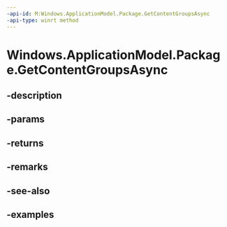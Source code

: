 ```yaml
---
-api-id: M:Windows.ApplicationModel.Package.GetContentGroupsAsync
-api-type: winrt method
---
```


<!-- Method syntax.
public IAsyncOperation<PackageContentGroup>> Package.GetContentGroupsAsync()
-->

# Windows.ApplicationModel.Package.GetContentGroupsAsync

## -description

## -params

## -returns

## -remarks

## -see-also

## -examples


